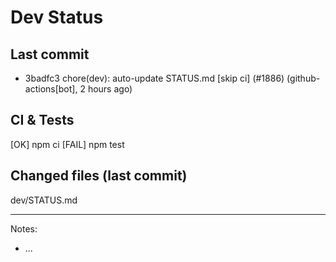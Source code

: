 # Dev Status

## Last commit
- 3badfc3 chore(dev): auto-update STATUS.md [skip ci] (#1886) (github-actions[bot], 2 hours ago)
## CI & Tests
[OK] npm ci
[FAIL] npm test

## Changed files (last commit)
dev/STATUS.md

---
Notes:
- ...
